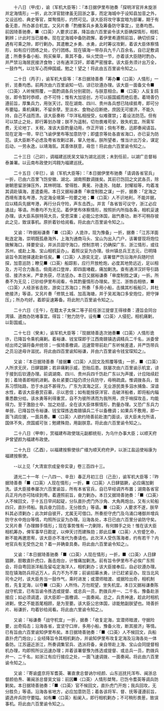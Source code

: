 <!-- { "loadSidebar": true } -->
　　十八日（甲戌），谕〔军机大臣等〕：『本日据伊里布驰奏「探明洋官并未旋浙并定海情形」一折，此次洋官懿律虽无回浙之事，而定海城中于设知县加音之外，又设巡检、典史等官，桀骜情形，灼然可见。该大臣将攻守事宜暗为部署，期于有备无患，所办甚合机宜。又另片奏「酌撤客兵乡勇及筹备防守事宜」，览奏均悉。前因琦善驰奏，■〈口英〉人要求过甚，降旨由六百里谕令该大臣确探情形，相机剿辨；计此时当已接奉。现在定海城中备防疏懈，着伊里希遵照前旨，确切侦探；遇有可乘之隙，即行剿办。其遣散之乡勇、水勇，此时筹议攻剿，着该大臣体察情形，如有应行团练之处，仍行团练。现在镇海一带存兵九千八百余名，自已足敷调遣；所奏多备小船、购买柴草，乘其不备，纵火焚烧一节，亦着该大臣随时酌办。并严禁沿海居民接济食物；访有通洋汉奸，即着严密搜拿。该大臣务须计出万全，一鼓作气，以壮军心而伸国威。勉之！望之！将此由五百里谕令知之』。

　　二十日（丙子），谕军机大臣等：『本日据琦善奏「筹办■〈口英〉人情形」一折，览奏均悉。前两次由六百里谕知一切，谅已钦遵办理。该大臣一面备文令■〈口英〉人听候照覆，一面酌调各兵分别密防，与朕意相合。■〈口英〉人反复鸱张，即令暂时恭顺，亦不可恃；惟有大加惩创，方可以振国威而绝后患。着琦善仍遵前旨，厚集兵力，用张天讨。现在湖南、四川、贵州各兵想已陆续抵粤，即可分布要隘，乘机痛剿，不留余孽。至淡水、食物必应断绝，庶因无可接济，不能久持，自己不战而溃。该大臣奏称「华洋私相授受，似难骤禁」；着设法防范。但有可以禁止之处，即行筹划办理；朕不为遥制，切勿畏难苟安，致失机宜。所需军费，无论地丁、关税，准该大臣酌量动用，作正开销；倘有不敷，迅即奏闻请旨。现在定海一带，早已飞谕伊里布等加意防守；即盛京等处各直省海口，亦已妥为防范。该大臣断不必虑及粤省攻剿过甚，窜入他省。朕所望者，惟当计出万全，谋定后动，一劳永逸，以靖海氛。其善体朕意，毋忽！将此由六百里谕令知之』。

　　二十三日（己卯），调福建巡抚吴文镕为湖北巡抚；未到任前，以湖广总督裕泰兼署。以云南布政使刘鸿翱为福建巡抚。

　　二十五日（辛巳），谕〔军机大臣等〕：『本日据伊里布驰奏「请调各省官兵」一折，已由六百里飞饬安徽、湖北、湖南照数调拨矣。其前已饬回之文武各员，除谢朝恩留浙弹压外，其林明瑞、曾得胜、黄冕、孙逢尧、陆献、封耀祖等，均着准其调赴镇海，差遣委用。本日又据裕谦奏「审度制胜之谋」一折，据奏：「定海之西境有澳名岑港，为定海全境第一险要之地；■〈口英〉人不识地利，不能并据，应以精兵先据岑港，再行分兵守险，声东击西」。并言「各省皆可议守，浙江必应速战」等语。所奏均不为无见。着伊里布体察情形，按照折内所指各条，相机妥速办理。该大臣系朕特简大员，受恩深重；必能公忠体国，敌忾奏功，断不可稍存彼此之见，致误事机。原折着钞给阅看。将此由六百里谕令知之』。

　　又谕：『昨据裕谦奏「■〈口英〉人诡诈，现为豫备」一折，据奏：「江苏洋面毗连定海，崇明既孤悬海外，上海为通商马头、宝山为出入门户，该署督现将炮位拨解海口，择要安设，并派员固守海口，控制祟明；仍确探广东、浙江情形，或往苏州，或赴上海、宝山相机妥办」。着照议妥为办理。徐州镇总兵王志元，已明降谕旨令其驰驿速赴新任矣。■〈口英〉人游奕无定，该署督严饬沿海弁兵随时侦探，加意巡防；瞭见■〈口英〉船踪影，应行开放枪炮，必度其地势远近，足以相及，方可合力轰击。倘竟进口登岸，即四面堵截，痛加剿洗。查有通洋汉奸导引路径、接济水米，严拿务获，尽法惩办。本日又据裕谦奏「审度制胜之谋」一折。所奏不为无见；已钞给伊里布阅看，令其酌量情形办理矣。至江、浙唇齿相依，■〈口英〉人经浙省击败，游奕江苏海口；所奏「多用小船，击擒其杉板船只，并杜绝接济」等语，又另片奏「修筑土城、加高海塘，并于吴淞海口多安炮位，把守弹压」；所办均好。着即妥速筹备。将此附六百里谕令知之』。

　　二十六日（壬午），在籍太子太保二等子前任浙江提督王得禄奏：遵旨会同台湾镇、道商办防堵事宜。得旨：『勉力防守。设有■〈口英〉人侵犯，相机痛剿，以彰国威』。

　　二十七日（癸未），谕军机大臣等：『现据琦善迭次驰奏■〈口英〉人情形诡诈，已降旨令乘机痛剿。着裕谦、钱宝琛即于江西南赣镇选调精兵二千名，派委曾经出师之镇将备弁统领；一俟琦善檄调，迅速管带前赴广东听候差遣，并严饬带兵之员沿途毋许滋扰。将此由四百里谕知裕谦，并由六百里谕令钱宝琛知之』。

　　又谕：『本日据琦善奏「接据■〈口英〉人回文及照覆等情」一折，■〈口英〉人所求无厌，日肆猖獗；若非痛剿示威，恐贻后患。朕屡次由六百里谕示机宜，谅于接到后钦遵办理。前调湖南、四川、贵州兵四千饬赴广东以为声援，计应陆续赶到；着琦善即相机进剿。各处紧要口隘仍须分兵防守，毋稍疏虞。惟调拨各兵，皆系习惯陆路，恐于水战不甚得力。广东为滨海之区，无业游民类多泅水捕鱼、深谙水性，着该大臣悬赏召募，示以恩信；如有能捦获洋官、击破洋船者，即将船内辎重悉数分给。该水勇等利得重赏，自不为彼所诱而为我所用，庶于哨探攻击，均能得力。至于激励士卒、加之劝惩，全在该大臣体察情形，酌量办理。又恐广东兵力单弱，已降旨饬令裕谦、钱宝琛拣选南赣镇兵二千以备檄调；如果兵不敷用，即一面飞调应援，一面具奏。■〈口英〉人欲约琦善前赴澳门面谈，该大臣未允所请，国体不失，庶国威可张；勉建殊勋，用副朕意。将此由六百里谕令知之』。

　　二十八日（甲申），赏福建布政使瑞元副都统衔，为乌什办事大臣；以顺天府尹曾望颜为福建布政使。

　　二十九日（乙酉），以福建按察使徐广缙为顺天府府尹，以浙江盐运使裕康为福建按察使。

　　--以上见「大清宣宗成皇帝实录」卷三百四十三。

　　道光二十一年（一八四一、辛丑）春正月初三日（己丑），谕军机大臣等：『昨据琦善奏「■〈口英〉人现在情形」一折，■〈口英〉人日肆猖獗，必应痛加剿洗。该大臣接奉屡次六百里谕旨，所有本省官兵，自已早经调齐布置；湖南各省官兵正月内亦可陆续到粤。着遵照前旨，奋力剿办。本日又据琦善驰奏：「■〈口英〉人不候回文，于十五日早间起碇，分队直扑虎门外沙角、大角两炮台。又有火轮船四只，直扑师船。我兵奋力回击，无分胜负」等语。■〈口英〉人要求不遂，朕早料其必须剿办；此次衅自彼开，尤属无可借口。所奏拒守虎门及乌涌口堵御并增兵防守水中炮台等情，均照所议妥为办理。沿海各处，本日已由六百里分谕防守矣。又另片奏「办理棘手情形」；现在事势惟有一力剿除，有何棘手之处！惟在该大臣相机筹办，俾军事早日勘定，以伸天讨而建殊勋；即此后■〈口英〉人穷蹙乞命，断不能再邀恩宥，该大臣亦不准代为奏请也。此次洋人受伤落海者，约有若干？内地官兵有无受伤之处？着一并确查具奏。将此由六百里谕令知之』。

　　又谕：『本日据琦善驰奏「■〈口英〉人现在情形」一折，■〈口英〉人日肆猖獗，胆敢直扑虎口，轰击炮台，计惟痛加剿洗。前有旨令伊里布不必俟广东照会，将自粤回浙洋船及留屯定海洋人，相机剿办；该大臣接奉后，自必钦遵办理。现在镇海防兵将近万人，兵力不为不厚；前谕招募水勇，计已赶紧妥办。现当北风司令之时，该大臣务当一鼓作气，乘时进发；或潜师暗渡、或据险出奇，相机制胜，先复定海，以夺■〈口英〉人所恃。万勿观望，坐失机宜。本日又据裕谦奏陈战守机宜，已有旨谕令拣选或提督、或总兵一员，酌拨兵弁一、二千名，豫备赴浙接应；如必须调遣，该大臣即一面檄调、一面奏闻。总之，兵贵神速，趁此时相机进剿，使之不能首尾相顾，是为至要。该大臣公忠体国，谅能勉副朕望也。琦善折片、裕谦折，均着钞给阅看。将此由六里谕令知之』。

　　又谕：『裕谦奏「战守机宜」一折，据奏：「收复定海，宜潜师暗渡，守据险要，出奇捣击；沿海各省，宜坚守口岸，多用小船，豫备火攻，断其接济」等情。已有旨由六百里谕知伊里布矣。本日据琦善驰奏：「■〈口英〉人不候回文，兵船直扑虎门炮台」；业经降旨令其相机剿办，并谕知伊里布攻复定海及沿海各处一体备防。江苏逼近浙江，所奏调集官兵、选派将备，亲自带赴上海、宝山会同提督相机办理，均即照所议迅速办理；并着该署督豫为拣选或提督、或总兵一员，酌拨兵弁一、二千名，如浙江有应行接应之处，一面飞速调拨、一面奏闻。将此由六百里谕令知之』。

　　又谕：『寄谕盛京将军耆英、署直隶总督讷尔经颜、山东巡抚托浑布、闽浙总督颜伯焘、署闽浙总督吴文镕：前因■〈口英〉人情形桀骜，已饬令耆英等调兵防剿矣。本日据琦善驰奏：「■〈口英〉官不候回文，直扑虎门开炮；我兵回攻，无分胜负」等语。沿海各省地方，必应加意防范；着各该将军、督、抚等谨遵前旨，遴选弁兵防守要隘。如有■〈口英〉船阑入，即行相机剿办；不可稍形畏葸，致误事机。将此由六百里谕令知之』。

